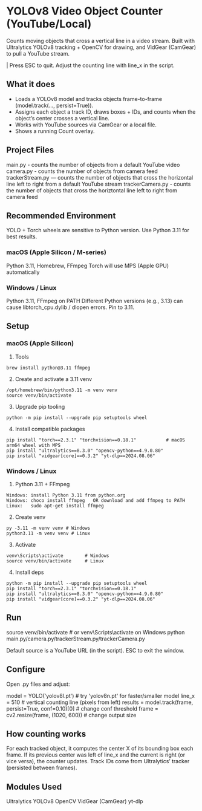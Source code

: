 # YOLOv8 Video Object Counter (YouTube/Local)

Counts moving objects that cross a vertical line in a video stream.
Built with Ultralytics YOLOv8 tracking + OpenCV for drawing, and VidGear (CamGear) to pull a YouTube stream.

|  Press ESC to quit. Adjust the counting line with line_x in the script.

## What it does

- Loads a YOLOv8 model and tracks objects frame-to-frame (model.track(..., persist=True)).
- Assigns each object a track ID, draws boxes + IDs, and counts when the object’s center crosses a vertical line.
- Works with YouTube sources via CamGear or a local file.
- Shows a running Count overlay.

## Project Files

main.py - counts the number of objects from a default YouTube video
camera.py - counts the number of objects from camera feed
trackerStream.py — counts the number of objects that cross the horizontal line left to right from a default YouTube stream
trackerCamera.py - counts the number of objects that cross the horiztontal line left to right from camera feed

## Recommended Environment

YOLO + Torch wheels are sensitive to Python version. Use Python 3.11 for best results.

### macOS (Apple Silicon / M-series)
Python 3.11, Homebrew, FFmpeg
Torch will use MPS (Apple GPU) automatically

### Windows / Linux
Python 3.11, FFmpeg on PATH
Different Python versions (e.g., 3.13) can cause libtorch_cpu.dylib / dlopen errors. Pin to 3.11.

## Setup

### macOS (Apple Silicon)

1) Tools
```
brew install python@3.11 ffmpeg
```

2) Create and activate a 3.11 venv
```
/opt/homebrew/bin/python3.11 -m venv venv
source venv/bin/activate
```

3) Upgrade pip tooling
```
python -m pip install --upgrade pip setuptools wheel
```

4) Install compatible packages
```
pip install "torch==2.3.1" "torchvision==0.18.1"           # macOS arm64 wheel with MPS
pip install "ultralytics==8.3.0" "opencv-python==4.9.0.80"
pip install "vidgear[core]==0.3.2" "yt-dlp==2024.08.06"
```

### Windows / Linux
1) Python 3.11 + FFmpeg
```
Windows: install Python 3.11 from python.org
Windows: choco install ffmpeg   OR download and add ffmpeg to PATH
Linux:   sudo apt-get install ffmpeg
```

2) Create venv
```
py -3.11 -m venv venv # Windows
python3.11 -m venv venv # Linux
```

3) Activate
```
venv\Scripts\activate        # Windows
source venv/bin/activate     # Linux
```

4) Install deps
```
python -m pip install --upgrade pip setuptools wheel
pip install "torch==2.3.1" "torchvision==0.18.1"
pip install "ultralytics==8.3.0" "opencv-python==4.9.0.80"
pip install "vidgear[core]==0.3.2" "yt-dlp==2024.08.06"
```

## Run
source venv/bin/activate          # or venv\Scripts\activate on Windows
python main.py/camera.py/trackerStream.py/trackerCamera.py


Default source is a YouTube URL (in the script).
ESC to exit the window.

## Configure

Open .py files and adjust:

model = YOLO('yolov8l.pt')     # try 'yolov8n.pt' for faster/smaller model
line_x = 510                   # vertical counting line (pixels from left)
results = model.track(frame, persist=True, conf=0.10)[0]  # change conf threshold
frame = cv2.resize(frame, (1020, 600))  # change output size

## How counting works

For each tracked object, it computes the center X of its bounding box each frame.
If its previous center was left of line_x and the current is right (or vice versa), the counter updates.
Track IDs come from Ultralytics’ tracker (persisted between frames).

## Modules Used

Ultralytics YOLOv8
OpenCV
VidGear (CamGear)
yt-dlp